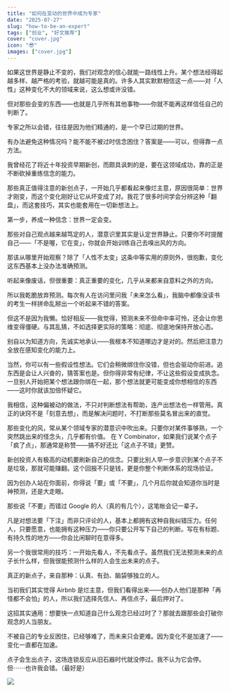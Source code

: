 ```yaml
---
title: "如何在变动的世界中成为专家"
date: "2025-07-27"
slug: "how-to-be-an-expert"
tags: ["创业", "好文推荐"]
cover: "cover.jpg"
icon: "😎"
images: ["cover.jpg"]
---
```

如果这世界是静止不变的，我们对观念的信心就能一路线性上升。某个想法经得起越多样、越严格的考验，就越可能是真的。许多人其实默默相信这一点——对「人性」这种变化不大的领域来说，这么想或许没错。



但对那些会变的东西——也就是几乎所有其他事物——你就不能再这样信任自己的判断了。



专家之所以会错，往往是因为他们精通的，是一个早已过期的世界。



有办法避免这种情况吗？能不能不被过时信念困住？答案是——可以，但得靠一点方法。



我曾经花了将近十年投资早期新创，而颇具讽刺的是，要在这领域成功，靠的正是不断砍掉重练信念的能力。



那些真正值得注意的新创点子，一开始几乎都看起来像烂主意，原因很简单：世界才刚变，而这个变化刚好让它从坏变成了对。我花了很多时间学会分辨这种「翻盘」，而这套技巧，其实也能套用在一切新想法上。



第一步，养成一种信念：世界一定会变。



那些对自己观点越来越笃定的人，潜意识里其实是认定世界静止。只要你不时提醒自己——「不是喔，它在变」，你就会开始训练自己去嗅出风的方向。



那该从哪里开始观察？除了「人性不太变」这条中等实用的原则外，很抱歉，变化这东西基本上没办法准确预测。



听起来像废话，但很重要：真正重要的变化，几乎从来都来自意料之外的方向。



所以我乾脆放弃预测。每次有人在访问里问我「未来怎么看」，我脑中都像没读书的考生一样拼命乱掰出一个听起来不错的答案。



但这不是因为我懒。恰好相反——我觉得，预测未来不但命中率可怜，还会让你思维变得僵硬。与其乱猜，不如选择更实际的策略：彻底、彻底地保持开放心态。



别自以为知道方向，先诚实地承认——我根本不知道哪边才是对的。然后把注意力全放在感知变化的能力上。



当然，你可以有一些假设性想法。它们会稍微绑住你没错，但也会驱动你前进。追东西是会让人兴奋的，猜答案也是。但你得非常有纪律，不让这些假设变成执念。
一旦别人开始把某个想法跟你绑在一起，那个想法就更可能变成你想相信的东西——这时你就该加倍怀疑它。



我相信，这种偏被动的做法，不只对判断想法有帮助，连产出想法也一样管用。真正的诀窍不是「刻意去想」，而是解决问题时，不打断那些莫名冒出来的直觉。



那些变化的风，常从某个领域专家的潜意识中吹出来。只要你对某件事够熟，一个突然跳出来的怪念头，几乎都有价值。
在 Y Combinator，如果我们说某个点子「疯了点」，那通常是称赞——搞不好还比「这点子不错」更赞。



新创投资人有极高的动机要刷新自己的信念。只要比别人早一步意识到某个点子不是垃圾，那就可能赚翻。这个回报不只是钱，更是你整个判断体系的现场验证。



因为创办人站在你面前，你得说「要」或「不要」，几个月后你就会知道你当时是神预测，还是大走眼。



那些说「不要」而错过 Google 的人（真的有几个），这笔帐会记一辈子。



凡是对想法要「下注」而非只评论的人，基本上都拥有这种自我纠错压力。任何人，只要愿意，也能拥有这种压力——你只要公开写下自己的判断。写在有标题、有持久性的地方——你会比闲聊时在意得多。



另一个我很常用的技巧：一开始先看人，不先看点子。虽然我们无法预测未来的点子长什么样，但我很能预测什么样的人会生出未来的点子。



真正的新点子，来自那种：认真、有劲、脑袋够独立的人。



当初我们其实觉得 Airbnb 是烂主意，但我们看得出来——创办人他们是那种「再怪都不会怕」的人，所以我们选择先信人、再信点子，最后押对了。



这招其实通用：想要快一点知道自己什么观念已经过时了？那就去跟那些会打破你观念的人当朋友。



不被自己的专业反困住，已经够难了，而未来只会更难。因为变化不是加速了——变化一直都在加速。



点子会生出点子，这场连锁反应从旧石器时代就没停过。我不认为它会停。
但⋯⋯也许我会错。（最好是）




![](https://prod-files-secure.s3.us-west-2.amazonaws.com/112d0858-5090-4d34-a606-b75eb8d65fd2/46476355-9cf3-4e99-9b7a-3531bc426380/1000202064.png?X-Amz-Algorithm=AWS4-HMAC-SHA256&X-Amz-Content-Sha256=UNSIGNED-PAYLOAD&X-Amz-Credential=ASIAZI2LB4663C7SYKC2%2F20251024%2Fus-west-2%2Fs3%2Faws4_request&X-Amz-Date=20251024T032321Z&X-Amz-Expires=3600&X-Amz-Security-Token=IQoJb3JpZ2luX2VjEJv%2F%2F%2F%2F%2F%2F%2F%2F%2F%2FwEaCXVzLXdlc3QtMiJIMEYCIQDjz%2FbUaBZ%2BIlrMkZJ5USyLNvl9gqrY5UVe%2F%2FNCPnAG4AIhANmqNqnApy7ag8%2Fu5vumq9oKPXEk%2FwlsHibTOTtcpnW0Kv8DCFQQABoMNjM3NDIzMTgzODA1IgzV9vhLPrv3AIJYu1Uq3AMIcoX2SzPXyAjemDY0R3cYJzergk4cPTBR3xOivCo08NrB9eQvO5xNNVfDVmf7BbzFbLtuF7bqXAgrdlMsdABFYRozJobYjXPE%2BajfCMlVq5x6z4oYMpR%2BfE36Tq5u%2FAM3m2VYEsbUXqawmh2x6RQOc8tslR8YJ%2BX5v3bdxjF2lg25zOFvODnHwjBeFG0KGtSQgATu%2BSDImk0tYK8kD%2BAhWatf8OWmS%2BZTosIkx6I310ZZW8RlJG8rYhZQCc98A8kSslweWt3v%2F8hhz%2BTJXxVROcQ4cIFenftcjVmkPzGHEmgmBnpirRLJ06oRIC0oY8ouAg5zBKJ1SarOYm9DgNytWyZfn%2FJYzmhwpuS1VnB8mBCvAoGgZorWPQF7aa91kywvqBuktTAg%2F22RbErF3GzZ7fh4HmHLAVyqfB3hBfKsnE4JwfRF%2Foax49ckaCsyRGUzXxFRR1giBw5DWozA3BWxLTxCXFhgtgV01gIN2ymqG0IidgipdtH%2FH6yhymnkYtaxi%2B%2F%2BfQBMfXja52pGb0hH77tA5Y5cZG%2BU2A3JKodXnwhJhUBqJwMjH2ymkasoi2OYA0PnglGToJJMPltVf4k7lARupqjlQt0N6fPa5RoQn5H8HktyHIoD%2FZVsDDCRy%2BvHBjqkAYSwH8xc7ywvLPnEyyf2%2FFrAIDwDG1IzkQ2B8i8L%2Fuk7%2BdzEHojHhW%2BSbBxRbmg5gkejDlIZFQRaWfuAxXESewwnrOQ8J%2BEdbsVEZ1oOAqpB0KQ4blXzRUP6IUm6Vo5h9w4gbxYTfp7oH5UzMyhFiB8V7IQtUa313NiBAENL01k6%2Bwzs1msv1R7w9vPZngPaGbLq13un3IgQZGRVhLD1%2FuOSlK12&X-Amz-Signature=963e3371a4006bac5a45f4a13f1f1b30dd2c0d20b7c66754a0c6366e0fa0c73f&X-Amz-SignedHeaders=host&x-amz-checksum-mode=ENABLED&x-id=GetObject)

